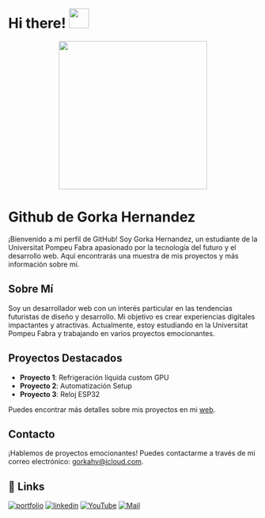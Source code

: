 <h1> Hi there! <img src = "https://raw.githubusercontent.com/MartinHeinz/MartinHeinz/master/wave.gif" width = 40px> </h1>
<p align='center'>
<img src="https://i.ibb.co/rF6DGjx/descarga.jpg" width="300px">
</p>

# Github de Gorka Hernandez

¡Bienvenido a mi perfil de GitHub! Soy Gorka Hernandez, un estudiante de la Universitat Pompeu Fabra apasionado por la tecnología del futuro y el desarrollo web. Aquí encontrarás una muestra de mis proyectos y más información sobre mí.

## Sobre Mí

Soy un desarrollador web con un interés particular en las tendencias futuristas de diseño y desarrollo. Mi objetivo es crear experiencias digitales impactantes y atractivas. Actualmente, estoy estudiando en la Universitat Pompeu Fabra y trabajando en varios proyectos emocionantes.

## Proyectos Destacados

- **Proyecto 1**: Refrigeración liquida custom GPU
- **Proyecto 2**: Automatización Setup
- **Proyecto 3**: Reloj ESP32

Puedes encontrar más detalles sobre mis proyectos en mi [web](https://gorkah.github.io).

## Contacto

¡Hablemos de proyectos emocionantes! Puedes contactarme a través de mi correo electrónico: [gorkahv@icloud.com](mailto:gorkahv@icloud.com).

## 🔗 Links
[![portfolio](https://img.shields.io/badge/my_portfolio-000?style=for-the-badge&logo=ko-fi&logoColor=white)](https://gorkah.github.io)
[![linkedin](https://img.shields.io/badge/linkedin-0A66C2?style=for-the-badge&logo=linkedin&logoColor=white)](https://www.linkedin.com/in/gorka-hernandez-11204126a/)
[![YouTube](https://img.shields.io/badge/YouTube-red?style=for-the-badge&logo=youtube&logoColor=white)](https://youtube.com/@thepalms1)
[![Mail](https://img.shields.io/badge/Gmail-D14836?style=for-the-badge&logo=gmail&logoColor=white)](mailto:gorkahv@icloud.com)







